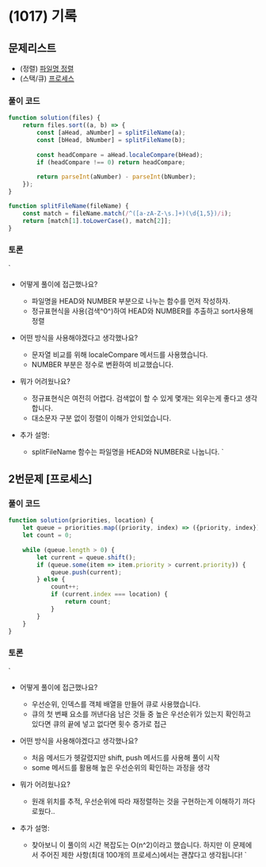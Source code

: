# (1017) 기록

## 문제리스트

- (정렬) [파일명 정렬](https://school.programmers.co.kr/learn/courses/30/lessons/17686)
- (스택/큐) [프로세스](https://school.programmers.co.kr/learn/courses/30/lessons/42587)


### 풀이 코드

```javascript
function solution(files) {
    return files.sort((a, b) => {
        const [aHead, aNumber] = splitFileName(a);
        const [bHead, bNumber] = splitFileName(b);
        
        const headCompare = aHead.localeCompare(bHead);
        if (headCompare !== 0) return headCompare;
        
        return parseInt(aNumber) - parseInt(bNumber);
    });
}

function splitFileName(fileName) {
    const match = fileName.match(/^([a-zA-Z-\s.]+)(\d{1,5})/i);
    return [match[1].toLowerCase(), match[2]];
}
```

### 토론

`

- 어떻게 풀이에 접근했나요?
  - 파일명을 HEAD와 NUMBER 부분으로 나누는 함수를 먼저 작성하자.
  - 정규표현식을 사용(검색^0^)하여 HEAD와 NUMBER를 추출하고 sort사용해 정렬

- 어떤 방식을 사용해야겠다고 생각했나요?
  - 문자열 비교를 위해 localeCompare 메서드를 사용했습니다.
  - NUMBER 부분은 정수로 변환하여 비교했습니다.

- 뭐가 어려웠나요?
  - 정규표현식은 여전히 어렵다. 검색없이 할 수 있게 몇개는 외우는게 좋다고 생각합니다.
  - 대소문자 구분 없이 정렬이 이해가 안되었습니다.

- 추가 설명:
  - splitFileName 함수는 파일명을 HEAD와 NUMBER로 나눕니다.
`

## 2번문제 [프로세스]


### 풀이 코드

```javascript
function solution(priorities, location) {
    let queue = priorities.map((priority, index) => ({priority, index}));
    let count = 0;
    
    while (queue.length > 0) {
        let current = queue.shift();
        if (queue.some(item => item.priority > current.priority)) {
            queue.push(current);
        } else {
            count++;
            if (current.index === location) {
                return count;
            }
        }
    }
}
```

### 토론

`

- 어떻게 풀이에 접근했나요?
  - 우선순위, 인덱스를 객체 배열을 만들어 큐로 사용했습니다.
  - 큐의 첫 번째 요소를 꺼낸다음 남은 것들 중 높은 우선순위가 있는지 확인하고 있다면 큐의 끝에 넣고 없다면 횟수 증가로 접근

- 어떤 방식을 사용해야겠다고 생각했나요?
  - 처음 메서드가 헷갈렸지만 shift, push 메서드를 사용해 풀이 시작
  - some 메서드를 활용해 높은 우선순위의 확인하는 과정을 생각

- 뭐가 어려웠나요?
  - 원래 위치를 추적, 우선순위에 따라 재정렬하는 것을 구현하는게 이해하기 까다로웠다..

- 추가 설명:
  - 찾아보니 이 풀이의 시간 복잡도는 O(n^2)이라고 했습니다. 하지만 이 문제에서 주어진 제한 사항(최대 100개의 프로세스)에서는 괜찮다고 생각됩니다!
`